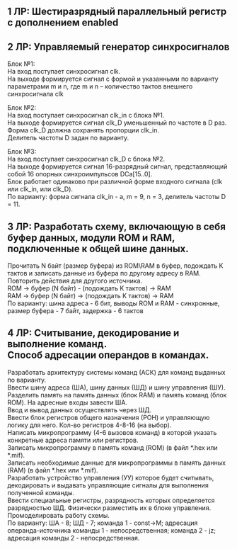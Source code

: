 **1 ЛР:** Шестиразрядный параллельный регистр с дополнением enabled
------------------------------------------------------------------------------------------------------------------------------------------  
**2 ЛР:** Управляемый генератор синхросигналов  
------------------------------------------------------------------------------------------------------------------------------------------ 
Блок №1:										
На вход поступает синхросигнал clk.										
На выходе формируется сигнал с формой и указанными по варианту параметрами m и n, где m и n – количество тактов внешнего синхросигнала clk					

Блок №2:										
На вход поступает синхросигнал clk_in с блока №1.										
На выходе формируется сигнал clk_D уменьшенный по частоте в D раз.										
Форма clk_D должна сохранять пропорции clk_in.										
Делитель частоты D задан по варианту.										
										
Блок №3:										
На вход поступает синхросигнал clk_D с блока №2.										
На выходе формируется сигнал 16-разрядный сигнал, представляющий собой 16 опорных синхроимпульсов DCa[15..0].  
Блок работает одинаково при различной форме входного сигнала (clk или clk_in, или clk_D).  
По варианту: форма сигнала clk_in - a, m = 9, n = 3, делитель частоты D = 11.

**3 ЛР:** Разработать схему, включающую в себя буфер данных, модули ROM и RAM, подключенные к общей шине данных.		
------------------------------------------------------------------------------------------------------------------------------------------ 
Прочитать N байт (размер буфера) из ROM\RAM в буфер, подождать K тактов и записать данные из буфера по другому адресу в RAM.  
Повторить действия для другого источника.  
ROM -> буфер (N байт) - (подождать K тактов) -> RAM  
RAM -> буфер (N байт) -> (подождать K тактов) -> RAM  
По варианту: шина адреса - 6 бит, выводы ROM и RAM - синхронные, размер буфера - 7 байт, задержка - 6 тактов  

**4 ЛР:** Считывание, декодирование и выполнение команд.  
Способ адресации операндов в командах.	
------------------------------------------------------------------------------------------------------------------------------------------  
Разработать архитектуру системы команд (АСК) для команд выданных по варианту.  
Ввести шину адреса (ША), шину данных (ШД) и шину управления (ШУ).  
Разделить память на память данных (блок RAM) и память команд (блок ROM). На адресные входы завести ША.  
Ввод и вывод данных осуществлять через ШД.  
Ввести блок регистров общего назначения (РОН) и управляющую логику для него. Кол-во регистров 4-8-16 (на выбор).  
Написать микропрограмму (4-6 вызовов команд) в которой указать конкретные адреса памяти или регистров.  
Записать микропрограмму в память команд (ROM) (в файл *.hex или *.mif).  
Записать необходимые данные для микропрограммы в память данных (RAM) (в файл *.hex или *.mif).  
Разработать устройство управления (УУ) которое будет считывать, декодировать и выдавать управляющие сигналы для выполнения полученной команды.  
Ввести специальные регистры, разрядность которых определяется разрядностью ШД. Физически разместить их в блоке управления. Промоделировать работу схемы.  
По варианту: ША - 8; ШД - 7; команда 1 - const->M; адресация операнда-источника команды 1 - непосредственная; команда 2 - jz; адресация команды 2 - непосредственная.
